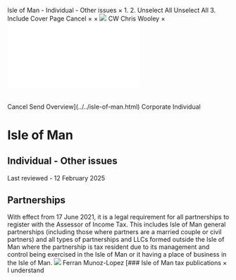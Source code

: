 Isle of Man - Individual - Other issues
×
1.
2.
Unselect All
Unselect All
3.
Include Cover Page
Cancel
×
×
![](../../-/media/world-wide-tax-summaries/attachments/global---chris-wooley.ashx%3Frev=ac5e5f3223b34096b1afc2a6009c7320&revision=ac5e5f32-23b3-4096-b1af-c2a6009c7320&hash=859B7ADC84DC2CBEC9760E9E6EE7DE6D0A8BFCDF)
CW
Chris Wooley
×
![](other-issues.html)
######
Cancel
Send
Overview](../../isle-of-man.html)
Corporate
Individual
# Isle of Man
## Individual - Other issues
Last reviewed - 12 February 2025
## Partnerships
With effect from 17 June 2021, it is a legal requirement for all partnerships to register with the Assessor of Income Tax.
This includes Isle of Man general partnerships (including those where partners are a married couple or civil partners) and all types of partnerships and LLCs formed outside the Isle of Man where the partnership is tax resident due to its management and control being exercised in the Isle of Man or it having a place of business in the Isle of Man.
![](../../-/media/world-wide-tax-summaries/isleofmanferran-munozlopezisleofmanferranmunozlopezjpg20240123121327745.ashx%3Frev=249f91fc7cc64d91b9ecfbb3fbe8cac7&revision=249f91fc-7cc6-4d91-b9ec-fbb3fbe8cac7&hash=9DAF6A2FF3916F5A0081AA7B48AEC2F4B89AAECB)
Ferran Munoz-Lopez
[### Isle of Man tax publications
×
I understand